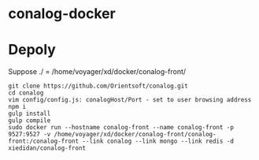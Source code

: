 # conalog-docker
# Depoly
Suppose ./ = /home/voyager/xd/docker/conalog-front/  
```  
git clone https://github.com/Orientsoft/conalog.git  
cd conalog  
vim config/config.js: conalogHost/Port - set to user browsing address  
npm i  
gulp install  
gulp compile  
sudo docker run --hostname conalog-front --name conalog-front -p 9527:9527 -v /home/voyager/xd/docker/conalog-front/conalog-front:/conalog-front --link conalog --link mongo --link redis -d xiedidan/conalog-front  
```  
